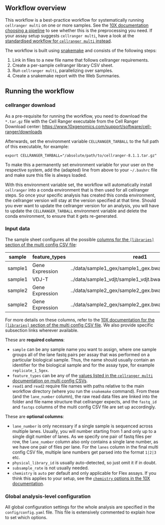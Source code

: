 ## Workflow overview

This workflow is a best-practice workflow for systematically running `cellranger multi` on one or more samples.
See the [10X documentation choosing a pipeline](https://www.10xgenomics.com/support/software/cell-ranger/latest/analysis/running-pipelines/cr-choosing-a-pipeline) to see whether this is the preprocessing you need.
If your assay setup suggests `cellranger multi`, have a look at the [standardised workflow for `cellranger multi` instead](https://snakemake.github.io/snakemake-workflow-catalog/docs/workflows/snakemake-workflows/cellranger-multi).

The workflow is built using [snakemake](https://snakemake.readthedocs.io/en/stable/) and consists of the following steps:

1. Link in files to a new file name that follows cellranger requirements.
2. Create a per-sample cellranger library CSV sheet.
3. Run `cellranger multi`, parallelizing over samples.
4. Create a snakemake report with the Web Summaries.

## Running the workflow

### cellranger download

As a pre-requisite for running the workflow, you need to download the `*.tar.gz` file with the Cell Ranger executable from the Cell Ranger Download center:
https://www.10xgenomics.com/support/software/cell-ranger/downloads

Afterwards, set the environment variable `CELLRANGER_TARBALL` to the full path of this executable, for example:
```{bash}
export CELLRANGER_TARBALL="/absolute/path/to/cellranger-8.1.1.tar.gz"
```
To make this a permanently set environment variable for your user on the respective system, add the (adapted) line from above to your `~/.bashrc` file and make sure this file is always loaded.

With this environment variable set, the workflow will automatically install `cellranger` into a conda environment that is then used for all cellranger steps.
So once your specific analysis has created this conda environment, the cellranger version will stay at the version specified at that time.
Should you ever want to update the cellranger version for an analysis, you will have to update the `CELLRANGER_TARBALL` environment variable and delete the conda environment, to ensure that it gets re-generated.

### Input data

The sample sheet configures all the possible [columns for the `[libraries]` section of the multi config CSV file](https://www.10xgenomics.com/support/software/cell-ranger/latest/analysis/inputs/cr-multi-config-csv-opts#libraries):

| sample  | feature_types   | read1                                                     | read2                                                     | lane_number |
| ------- | --------------- | --------------------------------------------------------- | --------------------------------------------------------- | ----------- |
| sample1 | Gene Expression | ../data/sample1_gex/sample1_gex.bwa.L001.read1.fastq.gz   | ../data/sample1_gex/sample1_gex.bwa.L001.read2.fastq.gz   |           1 |
| sample1 | VDJ-T           | ../data/sample1_vdjt/sample1_vdjt.bwa.L003.read1.fastq.gz | ../data/sample1_vdjt/sample1_vdjt.bwa.L003.read2.fastq.gz |           1 |
| sample2 | Gene Expression | ../data/sample2_gex/sample2_gex.bwa.L001.read1.fastq.gz   | ../data/sample2_gex/sample2_gex.bwa.L001.read2.fastq.gz   |           1 |
| sample2 | Gene Expression | ../data/sample2_gex/sample2_gex.bwa.L002.read1.fastq.gz   | ../data/sample2_gex/sample2_gex.bwa.L002.read2.fastq.gz   |           2 |


For more details on these columns, refer to the [10X documentation for the `[libraries]` section of the multi config CSV file](https://www.10xgenomics.com/support/software/cell-ranger/latest/analysis/inputs/cr-multi-config-csv-opts#libraries).
We also provide specific subsection links wherever available.

These are **required columns**:

* `sample` can be any sample name you want to assign, where one sample groups all of the lane fastq pairs per assay that was performed on a particular biological sample.
  Thus, the name should usually contain an identifier for the biological sample and for the assay type, for example `replicate_1_5gex`.
* `feature_types` can be any of the [values listed in the `cellranger multi` documentation on multi config CSVs](https://www.10xgenomics.com/support/software/cell-ranger/latest/analysis/inputs/cr-multi-config-csv-opts#feature-types).
* `read1` and `read2` require file names with paths relative to the main workflow directory (where you run the `snakemake` command).
  From these (and the `lane_number` column), the raw read data files are linked into the folder and file name structure that cellranger expects, and the `fastq_id` and `fastqs` columns of the multi config CSV file are set up accordingly.

These are **optional columns**:
* `lane_number` is only necessary if a single sample is sequenced across multiple lanes.
  Usually, you will number starting from 1 and only up to a single digit number of lanes.
  As we specify one pair of fastq files per row, the `lane_number` column also only contains a single lane number, as we have one pair of files per lane.
  For the `lanes` column in the  final multi config CSV file, multiple lane numbers get parsed into the format `1|2|3` etc.
* `physical_library_id` is usually auto-detected, so just omit it if in doubt.
* `subsample_rate` is not usually needed.
* `chemistry` is `auto` per default and only applicable for Flex assays.
  If you think this applies to your setup, see the [`chemistry` options in the 10X documentation](https://www.10xgenomics.com/support/software/cell-ranger/latest/advanced/cr-multi-config-csv-opts#chem-opts).

### Global analysis-level configuration

All global configuration settings for the whole analysis are specified in the `config/config.yaml` file.
This file is extensively commented to explain how to set which options.